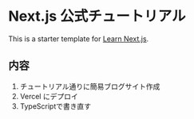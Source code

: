# Next.js 公式チュートリアル

This is a starter template for [Learn Next.js](https://nextjs.org/learn).

## 内容
1. チュートリアル通りに簡易ブログサイト作成
2. Vercel にデプロイ
3. TypeScriptで書き直す
